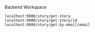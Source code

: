 Backend Workspace

```routes
localhost:9000/story/get-story
localhost:9000/story/get-story/id
localhost:9000/story/get-by-email/email
```
